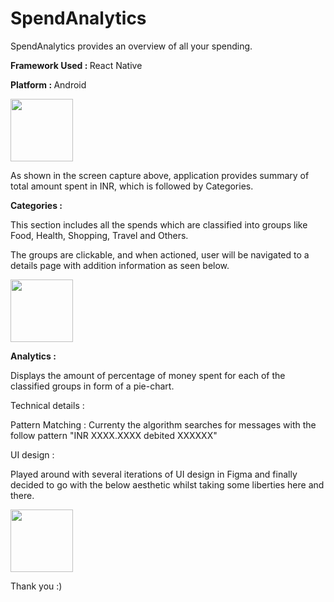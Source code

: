 # SpendAnalytics
SpendAnalytics provides an overview of all your spending.

<b>Framework Used : </b>React Native 

<b>Platform : </b>Android

<img src="https://user-images.githubusercontent.com/46014247/148705545-3fdeb87d-860e-49b3-be22-a96d28c57d6d.png" width="100">


As shown in the screen capture above, application provides summary of total amount spent in INR, which is followed by Categories.

<b>Categories : </b>

This section includes all the spends which are classified into groups like Food, Health, Shopping, Travel and Others.

The groups are clickable, and when actioned, user  will be navigated to a details page with addition information as seen below.

<img src="https://user-images.githubusercontent.com/46014247/148705716-cc0904e4-74de-48f9-b09e-e9fdf6f2fc31.png" width="100">

<b>Analytics : </b>

Displays the amount of percentage of money spent for each of the classified groups in form of a pie-chart.


Technical details : 

Pattern Matching : Currenty the algorithm searches for messages with the follow pattern "INR XXXX.XXXX debited XXXXXX"



UI design : 

Played around with several iterations of UI design in Figma and finally decided to go with the below aesthetic whilst taking some liberties here and there.

<img src="https://user-images.githubusercontent.com/46014247/148706103-87b90af0-97ed-495a-bb45-cefecf1f9750.png" width="100">


Thank you :)

